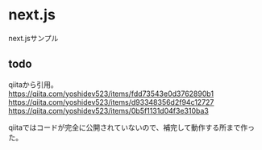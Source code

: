 # next.js
next.jsサンプル

## todo
qiitaから引用。  
https://qiita.com/yoshidev523/items/fdd73543e0d3762890b1  
https://qiita.com/yoshidev523/items/d93348356d2f94c12727  
https://qiita.com/yoshidev523/items/0b5f1131d04f3e310ba3  

qiitaではコードが完全に公開されていないので、補完して動作する所まで作った。  
